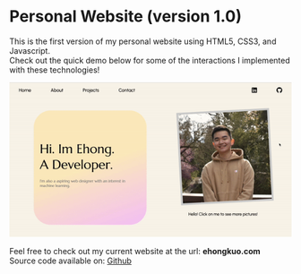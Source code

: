 # Personal Website (version 1.0)

This is the first version of my personal website using HTML5, CSS3, and Javascript.  
Check out the quick demo below for some of the interactions I implemented with these technologies!

![Website Demo](resources/images/demo.gif)

Feel free to check out my current website at the url: **ehongkuo.com**  
Source code available on: [Github](https://github.com/ehongkuo/my_website)
